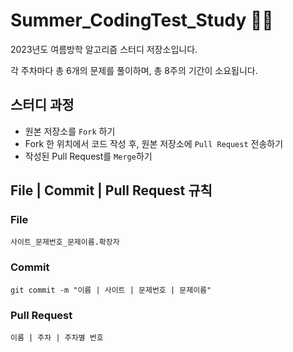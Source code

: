 # Summer_CodingTest_Study 🐬🔥
2023년도 여름방학 알고리즘 스터디 저장소입니다.

각 주차마다 총 6개의 문제를 풀이하며, 총 8주의 기간이 소요됩니다.

## 스터디 과정
- 원본 저장소를 `Fork` 하기
- Fork 한 위치에서 코드 작성 후, 원본 저장소에 `Pull Request` 전송하기
- 작성된 Pull Request를 `Merge`하기

## File | Commit | Pull Request 규칙
### File
```
사이트_문제번호_문제이름.확장자
```
### Commit
```
git commit -m "이름 | 사이트 | 문제번호 | 문제이름"
```
### Pull Request
```
이름 | 주차 | 주차별 번호
```
